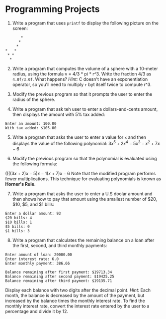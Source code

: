 # Programming Projects
1. Write a program that uses `printf` to display the following picture on the screen:
```
       *
      *
     *
*   *
 * *
  *
```

2. Write a program that computes the volume of a sphere with a 10-meter radius, using the formula v = 4/3 * pi * r^3. Write the fraction 4/3 as `4.0f/3.0f`. What happens? *Hint:* C doesn't have an exponentiation operator, so you'll need to multiply `r` byt itself twice to compute r^3.

3. Modify the previous program so that it prompts the user to enter the radius of the sphere.

4. Write a program that ask teh user to enter a dollars-and-cents amount, then displays the amount with 5% tax added:
```
Enter an amount: 100.00
With tax added: $105.00
```

5. Write a program that asks the user to enter a value for `x` and then displays the value of the following polynomial:
$3x^5 + 2x^4 - 5x^3 - x^2 + 7x - 6$

6. Modify the previous program so that the polynomial is evaluated using the following formula:

$((((3x +2)x - 5)x - 1)x + 7)x - 6$
Note that the modified program performs fewer multiplications. This technique for evaluating polynomials is known as **Horner's Rule**.

7. Write a program that asks the user to enter a U.S doolar amount and then shows how to pay that amount using the smallest number of $20, $10, $5, and $1 bills:
```
Enter a dollar amount: 93
$20 bills: 4
$10 bills: 1
$5 bills: 0
$1 bills: 3
```

8. Write a program that calculates the remaining balance on a loan after the first, second, and third monthly payments:
```
Enter amount of loan: 20000.00
Enter interest rate: 6.0
Enter monthly payment: 386.66

Balance remaining after first payment: $19713.34
Balance remaining after second payment: $19425.25
Balance remaining after third payment: $19135.71
```
Display each balance with two digits after the decimal point. *Hint:* Each month, the balance is decreased by the amount of the payment, but increased by the balance times the monthly interest rate. To find the monthly interest rate, convert the interest rate entered by the user to a percentage and divide it by 12.
